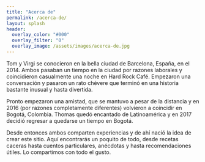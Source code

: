 ```yaml
---
title: "Acerca de"
permalink: /acerca-de/ 
layout: splash
header:
  overlay_color: "#000"
  overlay_filter: "0"
  overlay_image: /assets/images/acerca-de.jpg
---
```


Tom y Virgi se conocieron en la bella ciudad de Barcelona, España, en el 2014. Ambos pasaban un tiempo en la ciudad por razones laborales y coincidieron casualmente una noche en Hard Rock Café. Empezaron una conversación y pasaron un rato chévere que terminó en una historia bastante inusual y hasta divertida. 

Pronto empezaron una amistad, que se mantuvo a pesar de la distancia y en 2016 (por razones completamente diferentes) volvieron a coincidir en Bogotá, Colombia. Thomas quedó encantado de Latinoamérica y en 2017 decidió regresar a quedarse un tiempo en Bogotá. 

Desde entonces ambos comparten experiencias y de ahí nació la idea de crear este sitio. Aquí encontrarás un poquito de todo, desde recetas caceras hasta cuentos particulares, anécdotas y hasta recomendaciones útiles. Lo compartimos con todo el gusto.